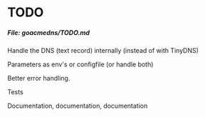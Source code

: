 # TODO
##### File: goacmedns/TODO.md

Handle the DNS (text record) internally (instead of with TinyDNS)

Parameters as env's or configfile (or handle both)

Better error handling.

Tests

Documentation, documentation, documentation
